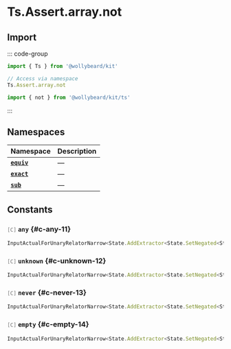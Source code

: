 # Ts.Assert.array.not

## Import

::: code-group

```typescript [Namespace]
import { Ts } from '@wollybeard/kit'

// Access via namespace
Ts.Assert.array.not
```

```typescript [Barrel]
import { not } from '@wollybeard/kit/ts'
```

:::

## Namespaces

| Namespace                                     | Description |
| --------------------------------------------- | ----------- |
| [**`equiv`**](/api/ts/assert/array/not/equiv) | —           |
| [**`exact`**](/api/ts/assert/array/not/exact) | —           |
| [**`sub`**](/api/ts/assert/array/not/sub)     | —           |

## Constants

### <span style="opacity: 0.6; font-weight: normal; font-size: 0.85em;">`[C]`</span> `any`<SourceLink inline href="https://github.com/jasonkuhrt/kit/blob/main/./src/utils/ts/assert/builder-generated/array/not/$$.ts#L11" /> {#c-any-11}

```typescript
InputActualForUnaryRelatorNarrow<State.AddExtractor<State.SetNegated<State.Empty>, ArrayElement>, "any">
```

### <span style="opacity: 0.6; font-weight: normal; font-size: 0.85em;">`[C]`</span> `unknown`<SourceLink inline href="https://github.com/jasonkuhrt/kit/blob/main/./src/utils/ts/assert/builder-generated/array/not/$$.ts#L12" /> {#c-unknown-12}

```typescript
InputActualForUnaryRelatorNarrow<State.AddExtractor<State.SetNegated<State.Empty>, ArrayElement>, "unknown">
```

### <span style="opacity: 0.6; font-weight: normal; font-size: 0.85em;">`[C]`</span> `never`<SourceLink inline href="https://github.com/jasonkuhrt/kit/blob/main/./src/utils/ts/assert/builder-generated/array/not/$$.ts#L13" /> {#c-never-13}

```typescript
InputActualForUnaryRelatorNarrow<State.AddExtractor<State.SetNegated<State.Empty>, ArrayElement>, "never">
```

### <span style="opacity: 0.6; font-weight: normal; font-size: 0.85em;">`[C]`</span> `empty`<SourceLink inline href="https://github.com/jasonkuhrt/kit/blob/main/./src/utils/ts/assert/builder-generated/array/not/$$.ts#L14" /> {#c-empty-14}

```typescript
InputActualForUnaryRelatorNarrow<State.AddExtractor<State.SetNegated<State.Empty>, ArrayElement>, "empty">
```
